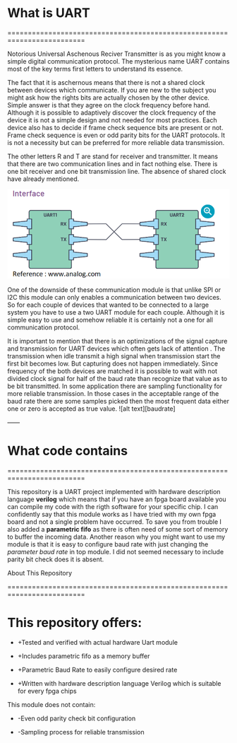 # What is UART

=========================================================================

Notorious Universal Aschenous Reciver Transmitter is as you might know a simple digital communication protocol. The mysterious name U*A*R*T* contains most of the key terms first letters to understand its essence.  

The fact that it is aschernous means that there is not a shared clock between devices which communicate. If you are new to the subject you might ask how the rights bits are actually chosen by the other device. Simple answer is that they agree on the clock frequency before hand. Although it is possible to adaptively discover the clock frequency of the device it is not a simple design and not needed for most practices. Each device also has to decide if frame check sequence bits are present or not. Frame check sequence is even or odd parity bits for the UART protocols. It is not a necessity but can be preferred for more reliable data transmission. 

The other letters R and T are stand for receiver and transmitter. It means that there are two communication lines and in fact nothing else. There is one bit receiver and one bit transmission line. The absence of shared clock have already mentioned. 

![alt text][uartpins]

One of the downside of these communication module is that unlike SPI or I2C this module can only enables a communication between two devices. So for each couple of devices that wanted to be connected to a large system you have to use a two UART module for each couple. Although it is simple easy to use and somehow reliable it is certainly not a one for all communication protocol.

It is important to mention that there is an optimizations of the signal capture and transmission for UART devices which often gets lack of attention . The transmission when idle transmit a high signal when transmission start the first bit becomes low. But capturing does not happen immediately. Since frequency of the both devices are matched it is possible to wait with not divided clock signal for half of the baud rate than recognize that value as to be bit transmitted. In some application there are sampling functionality for more reliable transmission. In those cases in the acceptable range of the baud rate there are some samples picked then the most frequent data either one or zero is accepted as true value. ![alt text][baudrate]

——

# What code contains

=========================================================================

This repository is a UART project implemented with hardware description language **verilog** which means that if you have an fpga board available you can compile my code with the rigth software for your specific chip. I can confidently say that this module works as I have tried with my own fpga board and not a single problem have occurred. To save you from trouble I also added a **parametric fifo** as there is often need of some sort of memory to buffer the incoming data. Another reason why you might want to use my module is that it is easy to configure baud rate with just changing the _parameter baud rate_ in top module. I did not seemed necessary to include parity bit check does it is absent. 

About This Repository

=========================================================================

# This repository offers:

+ +Tested and verified with actual hardware Uart module

+ +Includes parametric fifo as a memory buffer

+ +Parametric Baud Rate to easily configure desired rate

+ +Written with hardware description language Verilog which is suitable for every fpga chips

This module does not contain:

- -Even odd parity check bit configuration

- -Sampling process for reliable transmission 

[logo]: https://github.com/EnesErcin/Uart_hardware/blob/main/Document/baudrate.jpg "baudrate"

[uartpins]: https://github.com/EnesErcin/Uart_hardware/blob/main/Document/uartpins.png "uartpins"